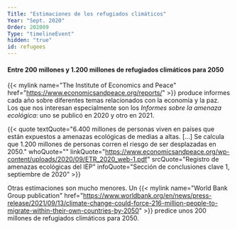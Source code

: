 ```yaml
---
Title: "Estimaciones de los refugiados climáticos"
Year: "Sept. 2020"
Order: 202009
Type: "timelineEvent"
hidden: "true"
id: refugees
---
```


#### Entre 200 millones y 1.200 millones de refugiados climáticos para 2050

{{< mylink name="The Institute of Economics and Peace" href="https://www.economicsandpeace.org/reports/" >}} produce informes cada año sobre diferentes temas relacionados con la economía y la paz. Los que nos interesan especialmente son los _Informes sobre la amenaza ecológica_: uno se publicó en 2020 y otro en 2021.

{{< quote textQuote="6.400 millones de personas viven en países que están expuestos a amenazas ecológicas de medias a altas. [...] Se calcula que 1.200 millones de personas corren el riesgo de ser desplazadas en 2050." whoQuote="" linkQuote="https://www.economicsandpeace.org/wp-content/uploads/2020/09/ETR_2020_web-1.pdf" srcQuote="Registro de amenazas ecológicas del IEP" infoQuote="Sección de conclusiones clave 1, septiembre de 2020" >}}

Otras estimaciones son mucho menores. Un {{< mylink name="World Bank Group publication" href="https://www.worldbank.org/en/news/press-release/2021/09/13/climate-change-could-force-216-million-people-to-migrate-within-their-own-countries-by-2050" >}} predice unos 200 millones de refugiados climáticos para 2050.